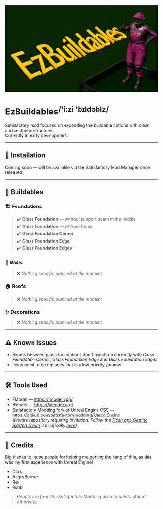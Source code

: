 ![EzBuildables](./Resources/ModBanner.png)
# EzBuildables<sup>/'i:zi 'bɪldəblz/</sup>

Satisfactory mod focused on expanding the buildable options with clean and aesthetic structures.  
Currently in early development.

---

## 🚀 Installation
Coming soon — will be available via the Satisfactory Mod Manager once released.

---

## 🧱 Buildables
### 🏗️ Foundations
> ✔️ **Glass Foundation** — without support beam in the middle  
> ✔️ **Glass Foundation** — without frame  
> ✔️ **Glass Foundation Corner**  
> ✔️ **Glass Foundation Edge**  
> ✔️ **Glass Foundation Edges**  
### 🚧 Walls
> ❌ _Nothing specific planned at the moment_
### 🏠 Roofs
> ❌ _Nothing specific planned at the moment_
### ✨ Decorations
> ❌ _Nothing specific planned at the moment_

---

## ⚠️ Known Issues
- Seams between grass foundations don't match up correctly with _Glass Foundation Corner_, _Glass Foundation Edge_ and _Glass Foundation Edges_
- Icons need to be replaces, but is a low priority _for now_

---

## 🛠️ Tools Used
- FModel — https://fmodel.app/
- Blender — https://blender.org/
- Satisfactory Modding fork of Unreal Engine CSS — https://github.com/satisfactorymodding/UnrealEngine  
  _(Private repository requiring invitation. Follow the [Ficsit.app Getting Started Guide](https://docs.ficsit.app/satisfactory-modding/latest/Development/BeginnersGuide/index.html), specifically [here](https://docs.ficsit.app/satisfactory-modding/latest/Development/BeginnersGuide/dependencies.html#CustomEngine))_

---

## 🙌 Credits
Big thanks to these people for helping me getting the hang of this, as this was my first experience with Unreal Engine!
- D4rk
- AngryBeaver
- Rex
- Robb

> _People are from the Satisfactory Modding discord unless stated otherwise._